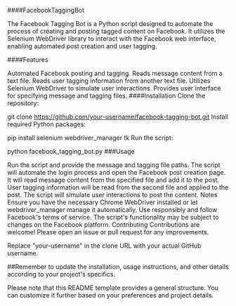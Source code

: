 ####FacebookTaggingBot


The Facebook Tagging Bot is a Python script designed to automate the process of creating and posting tagged content on Facebook. It utilizes the Selenium WebDriver library to interact with the Facebook web interface, enabling automated post creation and user tagging.

####Features

Automated Facebook posting and tagging.
Reads message content from a text file.
Reads user tagging information from another text file.
Utilizes Selenium WebDriver to simulate user interactions.
Provides user interface for specifying message and tagging files.
####Installation
Clone the repository:


git clone https://github.com/your-username/facebook-tagging-bot.git
Install required Python packages:


pip install selenium webdriver_manager tk
Run the script:


python facebook_tagging_bot.py
###Usage

Run the script and provide the message and tagging file paths.
The script will automate the login process and open the Facebook post creation page.
It will read message content from the specified file and add it to the post.
User tagging information will be read from the second file and applied to the post.
The script will simulate user interactions to post the content.
Notes
Ensure you have the necessary Chrome WebDriver installed or let webdriver_manager manage it automatically.
Use responsibly and follow Facebook's terms of service.
The script's functionality may be subject to changes on the Facebook platform.
Contributing
Contributions are welcome! Please open an issue or pull request for any improvements.



Replace "your-username" in the clone URL with your actual GitHub username.

##Remember to update the installation, usage instructions, and other details according to your project's specifics.

Please note that this README template provides a general structure. You can customize it further based on your preferences and project details.
